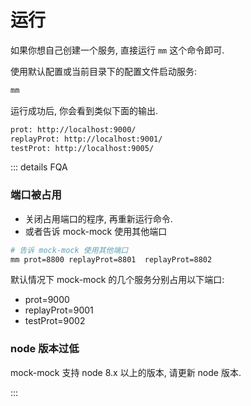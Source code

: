 # 运行

如果你想自己创建一个服务, 直接运行 `mm` 这个命令即可.

使用默认配置或当前目录下的配置文件启动服务:
``` sh
mm
```

运行成功后, 你会看到类似下面的输出.
``` txt
prot: http://localhost:9000/
replayProt: http://localhost:9001/
testProt: http://localhost:9005/
```

::: details FQA
### 端口被占用
- 关闭占用端口的程序, 再重新运行命令.
- 或者告诉 mock-mock 使用其他端口

``` sh
# 告诉 mock-mock 使用其他端口
mm prot=8800 replayProt=8801  replayProt=8802
```

默认情况下 mock-mock 的几个服务分别占用以下端口:
- prot=9000
- replayProt=9001
- testProt=9002

### node 版本过低
mock-mock 支持 node 8.x 以上的版本, 请更新 node 版本.

:::
